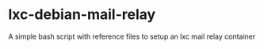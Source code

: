 # lxc-debian-mail-relay
A simple bash script with reference files to setup an lxc mail relay container
